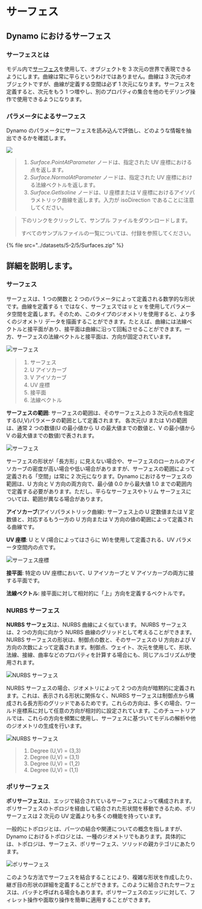 # サーフェス

## Dynamo におけるサーフェス

### サーフェスとは

モデル内で[サーフェス](5-surfaces.md#surface)を使用して、オブジェクトを 3 次元の世界で表現できるようにします。曲線は常に平らというわけではありません。曲線は 3 次元のオブジェクトですが、曲線が定義する空間は必ず 1 次元になります。サーフェスを定義すると、次元をもう 1 つ増やし、別のプロパティの集合を他のモデリング操作で使用できるようになります。

### パラメータによるサーフェス

Dynamo のパラメータにサーフェスを読み込んで評価し、どのような情報を抽出できるかを確認します。

![](<../images/5-2/5/surfaces - surface in dynamo.jpg>)

> 1. _Surface.PointAtParameter_ ノードは、指定された UV 座標における点を返します。
> 2. _Surface.NormalAtParameter_ ノードは、指定された UV 座標における法線ベクトルを返します。
> 3. _Surface.GetIsoline_ ノードは、U 座標または V 座標におけるアイソパラメトリック曲線を返します。入力が isoDirection であることに注意してください。

> 下のリンクをクリックして、サンプル ファイルをダウンロードします。
>
> すべてのサンプルファイルの一覧については、付録を参照してください。

{% file src="../datasets/5-2/5/Surfaces.zip" %}

## 詳細を説明します。

### サーフェス

サーフェスは、1 つの関数と 2 つのパラメータによって定義される数学的な形状です。曲線を定義する `t` ではなく、サーフェスでは `U` と `V` を使用してパラメータ空間を定義します。そのため、このタイプのジオメトリを使用すると、より多くのジオメトリ データを描画することができます。たとえば、曲線には法線ベクトルと接平面があり、接平面は曲線に沿って回転させることができます。一方、サーフェスの法線ベクトルと接平面は、方向が固定されています。

![サーフェス](../images/5-2/5/Surface.jpg)

> 1. サーフェス
> 2. U アイソカーブ
> 3. V アイソカーブ
> 4. UV 座標
> 5. 接平面
> 6. 法線ベクトル

**サーフェスの範囲**: サーフェスの範囲は、そのサーフェス上の 3 次元の点を指定する(U,V)パラメータの範囲として定義されます。 各次元(U または V)の範囲は、通常 2 つの数値(U の最小値から U の最大値までの数値と、V の最小値から V の最大値までの数値)で表されます。

![サーフェス](../images/5-2/5/SurfaceParameter.jpg)

サーフェスの形状が「長方形」に見えない場合や、サーフェスのローカルのアイソカーブの密度が高い場合や低い場合がありますが、サーフェスの範囲によって定義される「空間」は常に 2 次元になります。Dynamo におけるサーフェスの範囲は、U 方向と V 方向の両方向で、最小値 0.0 から最大値 1.0 までの範囲内で定義する必要があります。ただし、平らなサーフェスやトリム サーフェスについては、範囲が異なる場合があります。

**アイソカーブ**(アイソパラメトリック曲線): サーフェス上の U 定数値または V 定数値と、対応するもう一方の U 方向または V 方向の値の範囲によって定義される曲線です。

**UV 座標**: U と V (場合によってはさらに W)を使用して定義される、UV パラメータ空間内の点です。

![サーフェス座標](../images/5-2/5/SurfaceCoordinate.jpg)

**接平面**: 特定の UV 座標において、U アイソカーブと V アイソカーブの両方に接する平面です。

**法線ベクトル**: 接平面に対して相対的に「上」方向を定義するベクトルです。

### NURBS サーフェス

**NURBS サーフェス**は、NURBS 曲線によく似ています。 NURBS サーフェスは、2 つの方向に向かう NURBS 曲線のグリッドとして考えることができます。NURBS サーフェスの形状は、制御点の数と、そのサーフェスの U 方向および V 方向の次数によって定義されます。制御点、ウェイト、次元を使用して、形状、法線、接線、曲率などのプロパティを計算する場合にも、同じアルゴリズムが使用されます。

![NURBS サーフェス](../images/5-2/5/NURBSsurface.jpg)

NURBS サーフェスの場合、ジオメトリによって 2 つの方向が暗黙的に定義されます。これは、表示される形状に関係なく、NURBS サーフェスは制御点から構成される長方形のグリッドであるためです。これらの方向は、多くの場合、ワールド座標系に対して任意の方向が相対的に設定されています。このチュートリアルでは、これらの方向を頻繁に使用し、サーフェスに基づいてモデルの解析や他のジオメトリの生成を行います。

![NURBS サーフェス](../images/5-2/5/NURBSsurface-Degree.jpg)

> 1. Degree (U,V) = (3,3)
> 2. Degree (U,V) = (3,1)
> 3. Degree (U,V) = (1,2)
> 4. Degree (U,V) = (1,1)

### ポリサーフェス

**ポリサーフェス**は、エッジで結合されているサーフェスによって構成されます。 ポリサーフェスのトポロジを経由して結合された形状間を移動できるため、ポリサーフェスは 2 次元の UV 定義よりも多くの機能を持っています。

一般的にトポロジとは、パーツの結合や関連についての概念を指しますが、Dynamo におけるトポロジとは、一種のジオメトリでもあります。具体的には、トポロジは、サーフェス、ポリサーフェス、ソリッドの親カテゴリにあたります。

![ポリサーフェス](../images/5-2/5/PolySurface.jpg)

このような方法でサーフェスを結合することにより、複雑な形状を作成したり、継ぎ目の形状の詳細を定義することができます。このように結合されたサーフェスは、パッチと呼ばれる場合もあります。ポリサーフェスのエッジに対して、フィレット操作や面取り操作を簡単に適用することができます。
